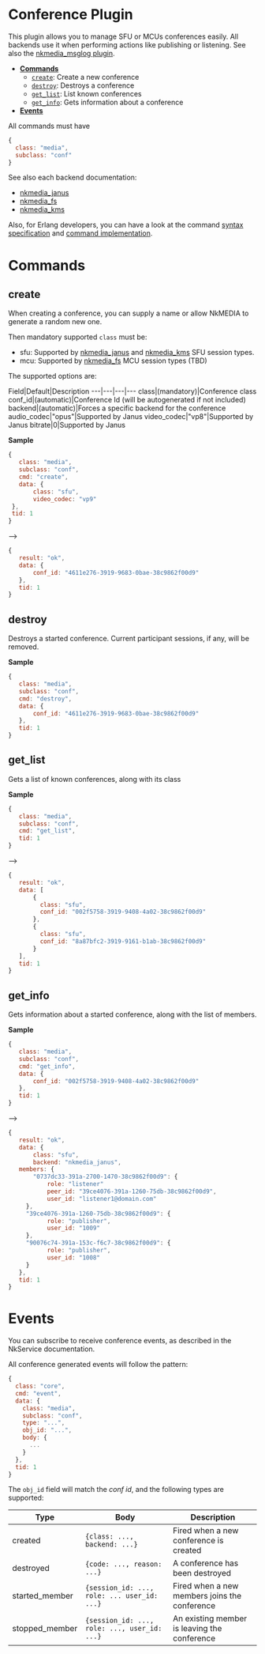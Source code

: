 # Conference Plugin

This plugin allows you to manage SFU or MCUs conferences easily. All backends use it when performing actions like publishing or listening. See also the [nkmedia_msglog plugin](conf_msglog.md).


* [**Commands**](#commands)
  * [`create`](#create): Create a new conference
  * [`destroy`](#destroy): Destroys a conference
  * [`get_list`](#get_list): List known conferences
  * [`get_info`](#get_info): Gets information about a conference
* [**Events**](#events)

All commands must have 

```js
{
  class: "media",
  subclass: "conf"
}
```

See also each backend documentation:

* [nkmedia_janus](janus.md)
* [nkmedia_fs](fs.md)
* [nkmedia_kms](kms.md)

Also, for Erlang developers, you can have a look at the command [syntax specification](../src/nkmedia_conf_api_syntax.erl) and [command implementation](../src/nkmedia_conf_api.erl).


# Commands

## create

When creating a conference, you can supply a name or allow NkMEDIA to generate a random new one. 

Then mandatory supported `class` must be:

* sfu: Supported by [nkmedia_janus](janus.md) and [nkmedia_kms](kms.md) SFU session types.
* mcu: Supported by [nkmedia_fs](fs.md) MCU session types (TBD)

The supported options are:

Field|Default|Description
---|---|---|---
class|(mandatory)|Conference class
conf_id|(automatic)|Conference Id (will be autogenerated if not included)
backend|(automatic)|Forces a specific backend for the conference
audio_codec|"opus"|Supported by Janus
video_codec|"vp8"|Supported by Janus
bitrate|0|Supported by Janus


**Sample**

 ```js
{
	class: "media",
  	subclass: "conf",
  	cmd: "create",
  	data: {
    	class: "sfu",
    	video_codec: "vp9"
  },
  tid: 1
}
```
-->
 ```js
{
	result: "ok",
	data: {
    	conf_id: "4611e276-3919-9683-0bae-38c9862f00d9"
    },
    tid: 1
}
```


## destroy

Destroys a started conference. Current participant sessions, if any, will be removed.

**Sample**

 ```js
{
	class: "media",
  	subclass: "conf",
  	cmd: "destroy",
  	data: {
    	conf_id: "4611e276-3919-9683-0bae-38c9862f00d9"
  	},
  	tid: 1
}
```


## get_list

Gets a list of known conferences, along with its class

**Sample**

 ```js
{
	class: "media",
  	subclass: "conf",
  	cmd: "get_list",
    tid: 1
}
```
-->
 ```js
{
	result: "ok",
	data: [
	    {
	      class: "sfu",
	      conf_id: "002f5758-3919-9408-4a02-38c9862f00d9"
	    },
	    {
	      class: "sfu",
	      conf_id: "8a87bfc2-3919-9161-b1ab-38c9862f00d9"
	    }
  	],
    tid: 1
}
```


## get_info

Gets information about a started conference, along with the list of members.


**Sample**

 ```js
{
	class: "media",
  	subclass: "conf",
  	cmd: "get_info",
  	data: {
  		conf_id: "002f5758-3919-9408-4a02-38c9862f00d9"
  	},
    tid: 1
}
```
-->
 ```js
{
	result: "ok",
	data: {
		class: "sfu",
		backend: "nkmedia_janus",
    members: {
  		"0737dc33-391a-2700-1470-38c9862f00d9": {
            role: "listener"
    		peer_id: "39ce4076-391a-1260-75db-38c9862f00d9",
    		user_id: "listener1@domain.com"
      },
      "39ce4076-391a-1260-75db-38c9862f00d9": {
            role: "publisher",
            user_id: "1009"
      },
      "90076c74-391a-153c-f6c7-38c9862f00d9": {
            role: "publisher",
            user_id: "1008"
      }
    },
    tid: 1
}
```

# Events

You can subscribe to receive conference events, as described in the NkService documentation.

All conference generated events will follow the pattern:

```js
{
  class: "core",
  cmd: "event",
  data: {
    class: "media",
    subclass: "conf",
    type: "...",
    obj_id: "...",
    body: {
      ...
    }
  },
  tid: 1
}
```

The `obj_id` field will match the _conf id_, and the following types are supported: 


Type|Body|Description
---|---|---
created|`{class: ..., backend: ...}`|Fired when a new conference is created
destroyed|`{code: ..., reason: ...}`|A conference has been destroyed
started_member|`{session_id: ..., role: ... user_id: ...}`|Fired when a new members joins the conference
stopped_member|`{session_id: ..., role: ..., user_id: ...}`|An existing member is leaving the conference

